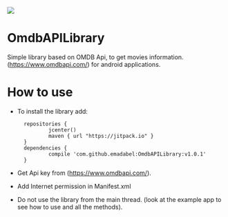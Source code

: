 [![](https://jitpack.io/v/emadabel/omdbapilibrary.svg)](https://jitpack.io/#emadabel/omdbapilibrary)

# OmdbAPILibrary
Simple library based on OMDB Api, to get movies information. (https://www.omdbapi.com/) for android applications.

# How to use

* To install the library add:

        repositories {
                jcenter()
                maven { url "https://jitpack.io" }
        }
        dependencies {
                compile 'com.github.emadabel:OmdbAPILibrary:v1.0.1'
        }

* Get Api key from (https://www.omdbapi.com/).
* Add Internet permission in Manifest.xml
* Do not use the library from the main thread. (look at the example app to see how to use and all the methods).
